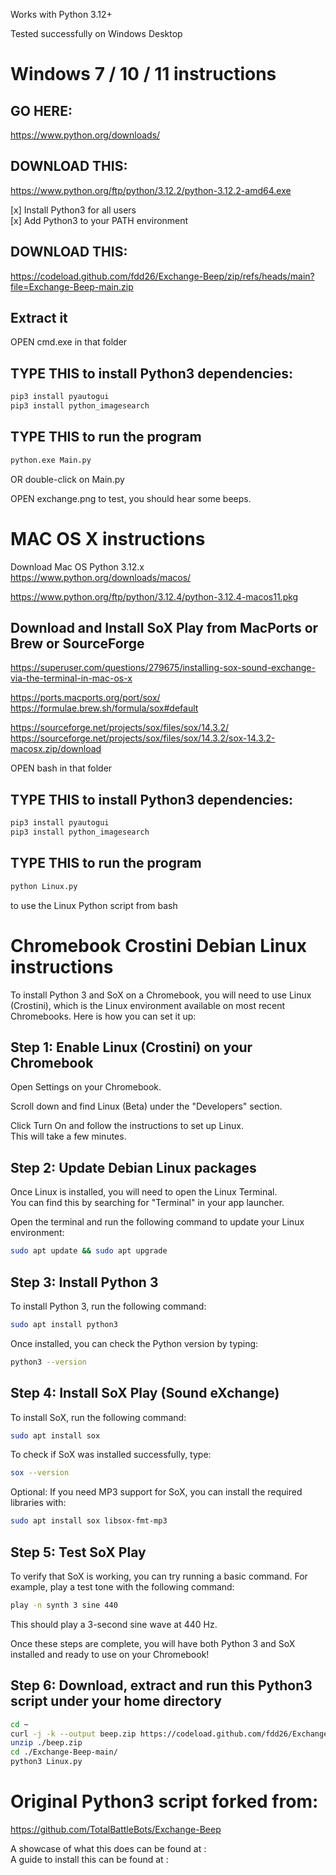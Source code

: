 Works with Python 3.12+    
    
Tested successfully on Windows Desktop    
    
    
Windows 7 / 10 / 11 instructions    
================================    
    
GO HERE:    
--------    
  https://www.python.org/downloads/    
    
DOWNLOAD THIS:    
--------------    
  https://www.python.org/ftp/python/3.12.2/python-3.12.2-amd64.exe    
    
  [x] Install Python3 for all users    
  [x] Add Python3 to your PATH environment    
    
DOWNLOAD THIS:    
--------------    
  https://codeload.github.com/fdd26/Exchange-Beep/zip/refs/heads/main?file=Exchange-Beep-main.zip    
    
Extract it    
----------    
    
OPEN cmd.exe in that folder    
    
TYPE THIS to install Python3 dependencies:    
------------------------------------------    
  ```sh    
  pip3 install pyautogui    
  pip3 install python_imagesearch    
  ```    
    
TYPE THIS to run the program    
----------------------------    
  ```sh    
  python.exe Main.py    
  ```    
    
OR double-click on Main.py    
    
OPEN exchange.png to test, you should hear some beeps.    
    
    
    
MAC OS X instructions    
=====================    
    
Download Mac OS Python 3.12.x    
https://www.python.org/downloads/macos/    
    
https://www.python.org/ftp/python/3.12.4/python-3.12.4-macos11.pkg    
    
Download and Install SoX Play from MacPorts or Brew or SourceForge    
------------------------------------------------------------------    
https://superuser.com/questions/279675/installing-sox-sound-exchange-via-the-terminal-in-mac-os-x    
    
https://ports.macports.org/port/sox/    
https://formulae.brew.sh/formula/sox#default    
    
https://sourceforge.net/projects/sox/files/sox/14.3.2/    
https://sourceforge.net/projects/sox/files/sox/14.3.2/sox-14.3.2-macosx.zip/download    
    
    
OPEN bash in that folder    
    
TYPE THIS to install Python3 dependencies:    
------------------------------------------    
  ```sh    
  pip3 install pyautogui    
  pip3 install python_imagesearch    
  ```    
    
TYPE THIS to run the program    
----------------------------    
    
  ```sh    
  python Linux.py    
  ```    
    
to use the Linux Python script from bash
    
    
    
    
    
    
Chromebook Crostini Debian Linux instructions    
=============================================    
  To install Python 3 and SoX on a Chromebook, you will need to use Linux (Crostini), which is the Linux environment available on most recent Chromebooks. Here is how you can set it up:    
    
  Step 1: Enable Linux (Crostini) on your Chromebook    
  --------------------------------------------------    
  
  Open Settings on your Chromebook.    
    
  Scroll down and find Linux (Beta) under the "Developers" section.    
    
  Click Turn On and follow the instructions to set up Linux.    
  This will take a few minutes.    
    
  Step 2: Update Debian Linux packages    
  ------------------------------------    
  
  Once Linux is installed, you will need to open the Linux Terminal.    
  You can find this by searching for "Terminal" in your app launcher.    
    
  Open the terminal and run the following command to update your Linux environment:    
    
    
  ```sh    
  sudo apt update && sudo apt upgrade    
  ```    
    
  Step 3: Install Python 3    
  ------------------------    
  
  To install Python 3, run the following command:    
    
    
  ```sh    
  sudo apt install python3    
  ```    
    
  Once installed, you can check the Python version by typing:    
    
    
  ```sh    
  python3 --version
  ```    
    
  Step 4: Install SoX Play (Sound eXchange)    
  -----------------------------------------    
  
  To install SoX, run the following command:    
    
    
  ```sh    
  sudo apt install sox    
  ```    
    
  To check if SoX was installed successfully, type:    
    
  ```sh    
  sox --version    
  ```    
  
  Optional: If you need MP3 support for SoX, you can install the required libraries with:    
    
    
  ```sh    
  sudo apt install sox libsox-fmt-mp3    
  ```    
    
  Step 5: Test SoX Play    
  ---------------------    
  
  To verify that SoX is working, you can try running a basic command. For example, play a test tone with the following command:    
    
  ```sh    
  play -n synth 3 sine 440    
  ```    
    
  This should play a 3-second sine wave at 440 Hz.    
    
  Once these steps are complete, you will have both Python 3 and SoX installed and ready to use on your Chromebook!    
    
    
  Step 6: Download, extract and run this Python3 script under your home directory    
  -------------------------------------------------------------------------------    
  ```sh    
  cd ~    
  curl -j -k --output beep.zip https://codeload.github.com/fdd26/Exchange-Beep/zip/refs/heads/main?filename=beep.zip    
  unzip ./beep.zip    
  cd ./Exchange-Beep-main/    
  python3 Linux.py    
  ```    
    
    
Original Python3 script forked from:    
====================================    
  https://github.com/TotalBattleBots/Exchange-Beep    
    
    
A showcase of what this does can be found at :    
A guide to install this can be found at      :    
    
